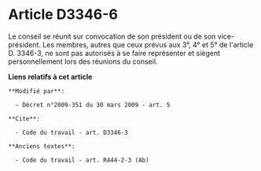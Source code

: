 # Article D3346-6

Le conseil se réunit sur convocation de son président ou de son vice-président. Les membres, autres que ceux prévus aux 3°,
4° et 5° de l'article D. 3346-3, ne sont pas autorisés à se faire représenter et siègent personnellement lors des réunions du
conseil.

**Liens relatifs à cet article**

	**Modifié par**:

	  - Décret n°2009-351 du 30 mars 2009 - art. 5

	**Cite**:

	  - Code du travail - art. D3346-3

	**Anciens textes**:

	  - Code du travail - art. R444-2-3 (Ab)
